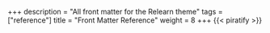 +++
description = "All front matter for the Relearn theme"
tags = ["reference"]
title = "Front Matter Reference"
weight = 8
+++
{{< piratify >}}